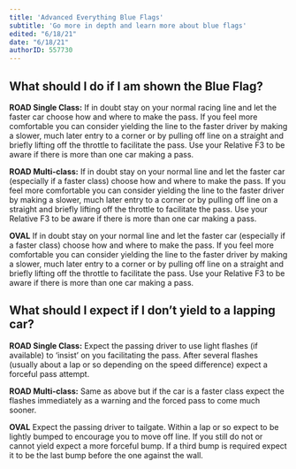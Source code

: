 ```yaml
---
title: 'Advanced Everything Blue Flags'
subtitle: 'Go more in depth and learn more about blue flags'
edited: "6/18/21"
date: "6/18/21"
authorID: 557730
---
```


## What should I do if I am shown the Blue Flag?
**ROAD Single Class:** If in doubt stay on your normal racing line and let the faster car choose how and where to make the pass. If you feel more comfortable you can consider yielding the line to the faster driver by making a slower, much later entry to a corner or by pulling off line on a straight and briefly lifting off the throttle to facilitate the pass. Use your Relative F3 to be aware if there is more than one car making a pass.

**ROAD Multi-class:** If in doubt stay on your normal line and let the faster car (especially if a faster class) choose how and where to make the pass. If you feel more comfortable you can consider yielding the line to the faster driver by making a slower, much later entry to a corner or by pulling off line on a straight and briefly lifting off the throttle to facilitate the pass. Use your Relative F3 to be aware if there is more than one car making a pass.

**OVAL** If in doubt stay on your normal line and let the faster car (especially if a faster class) choose how and where to make the pass. If you feel more comfortable you can consider yielding the line to the faster driver by making a slower, much later entry to a corner or by pulling off line on a straight and briefly lifting off the throttle to facilitate the pass. Use your Relative F3 to be aware if there is more than one car making a pass.

## What should I expect if I don’t yield to a lapping car?
**ROAD Single Class:** Expect the passing driver to use light flashes (if available) to ‘insist’ on you facilitating the pass. After several flashes (usually about a lap or so depending on the speed difference) expect a forceful pass attempt.

**ROAD Multi-class:** Same as above but if the car is a faster class expect the flashes immediately as a warning and the forced pass to come much sooner.

**OVAL** Expect the passing driver to tailgate. Within a lap or so expect to be lightly bumped to encourage you to move off line. If you still do not or cannot yield expect a more forceful bump. If a third bump is required expect it to be the last bump before the one against the wall.